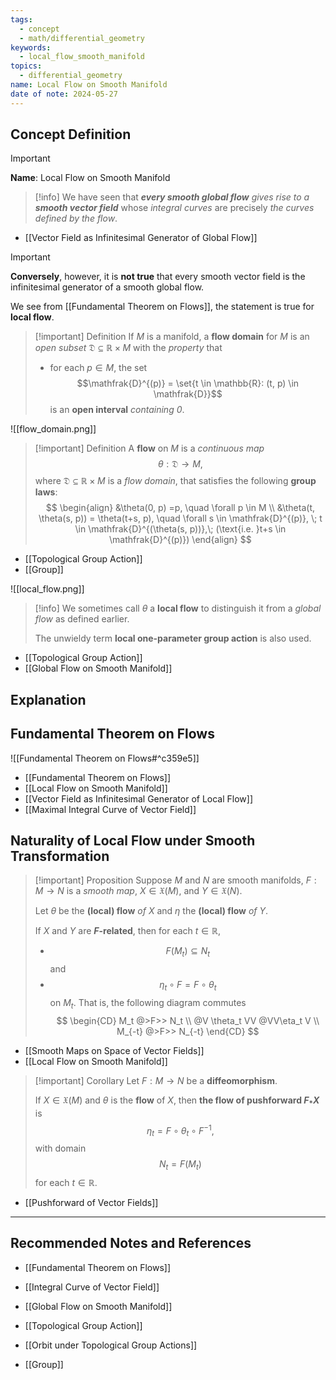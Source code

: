 ```yaml
---
tags:
  - concept
  - math/differential_geometry
keywords:
  - local_flow_smooth_manifold
topics:
  - differential_geometry
name: Local Flow on Smooth Manifold
date of note: 2024-05-27
---
```


## Concept Definition

>[!important]
>**Name**: Local Flow on Smooth Manifold

>[!info]
>We have seen that *__every smooth global flow__ gives rise to a __smooth vector field__* whose *integral curves* are precisely *the curves defined by the flow*. 
>
>

- [[Vector Field as Infinitesimal Generator of Global Flow]]

>[!important]
>**Conversely**, however, it is **not true** that every smooth vector field is the infinitesimal generator of a smooth global flow.
>
>We see from [[Fundamental Theorem on Flows]], the statement is true for **local flow**.

>[!important] Definition
>If $M$ is a manifold, a **flow domain** for $M$ is an *open subset* $\mathfrak{D} \subseteq \mathbb{R} \times M$ with the *property* that 
>- for each $p \in M$, the set $$\mathfrak{D}^{(p)} = \set{t \in \mathbb{R}: (t, p) \in \mathfrak{D}}$$ is an **open interval** *containing $0$*.

![[flow_domain.png]]

>[!important] Definition
> A **flow** on $M$ is a *continuous map* $$\theta: \mathfrak{D} \rightarrow M,$$ where  $\mathfrak{D} \subseteq \mathbb{R} \times M$ is a *flow domain*, that satisfies the following **group laws**:
>$$  
> \begin{align}
> &\theta(0, p) =p, \quad \forall p \in M  \\
> &\theta(t, \theta(s, p)) = \theta(t+s, p), \quad \forall s \in \mathfrak{D}^{(p)}, \; t \in \mathfrak{D}^{(\theta(s, p))},\; (\text{i.e. }t+s \in \mathfrak{D}^{(p)})  
> \end{align}
>$$  

- [[Topological Group Action]]
- [[Group]]

![[local_flow.png]]

>[!info]
>We sometimes call $\theta$ a **local flow** to distinguish it from a *global flow* as defined earlier. 
>
>The unwieldy term **local one-parameter group action** is also used.

- [[Topological Group Action]]
- [[Global Flow on Smooth Manifold]]


## Explanation





## Fundamental Theorem on Flows

![[Fundamental Theorem on Flows#^c359e5]]

- [[Fundamental Theorem on Flows]]
- [[Local Flow on Smooth Manifold]]
- [[Vector Field as Infinitesimal Generator of Local Flow]]
- [[Maximal Integral Curve of Vector Field]]

## Naturality of Local Flow under Smooth Transformation

>[!important] Proposition
>Suppose $M$ and $N$ are smooth manifolds, $F: M \rightarrow N$ is a *smooth map*,  $X \in \mathfrak{X}(M)$, and $Y \in \mathfrak{X}(N)$.  
>
>Let $\theta$ be the **(local) flow** *of* $X$ and $\eta$ the **(local) flow** *of* $Y$. 
>
>If $X$ and $Y$ are **$F$-related**, then for each $t \in \mathbb{R}$,  
>- $$F(M_t) \subseteq N_t$$ and 
>- $$\eta_t \circ F = F \circ \theta_t$$ on $M_t$. That is, the following diagram commutes
>$$
>\begin{CD}
>     M_t   @>F>>   N_t \\
>     @V \theta_t VV   @VV\eta_t V \\
>     M_{-t}  @>F>>   N_{-t}
>\end{CD}
>$$ 


- [[Smooth Maps on Space of Vector Fields]]
- [[Local Flow on Smooth Manifold]]

>[!important] Corollary
> Let $F: M \rightarrow N$ be a **diffeomorphism**. 
> 
> If $X \in \mathfrak{X}(M)$ and $\theta$ is the **flow** of $X$, then **the flow of pushforward $F_{*}X$** is $$\eta_t =   F \circ \theta_t \circ F^{-1},$$ with domain $$N_t = F(M_t)$$ for each $t \in \mathbb{R}$. 

- [[Pushforward of Vector Fields]]


-----------
##  Recommended Notes and References

- [[Fundamental Theorem on Flows]]

- [[Integral Curve of Vector Field]]
- [[Global Flow on Smooth Manifold]]


- [[Topological Group Action]]
- [[Orbit under Topological Group Actions]]
- [[Group]]